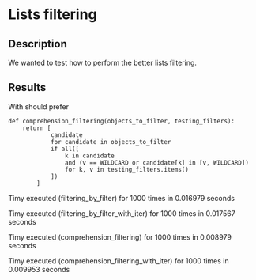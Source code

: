 # Lists filtering
## Description
We wanted to test how to perform the better lists filtering.

## Results
With should prefer
```
def comprehension_filtering(objects_to_filter, testing_filters):
    return [
            candidate
            for candidate in objects_to_filter
            if all([
                k in candidate
                and (v == WILDCARD or candidate[k] in [v, WILDCARD])
                for k, v in testing_filters.items()
            ])
        ]
```

Timy executed (filtering_by_filter) for 1000 times in 0.016979 seconds

Timy executed (filtering_by_filter_with_iter) for 1000 times in 0.017567 seconds

Timy executed (comprehension_filtering) for 1000 times in 0.008979 seconds

Timy executed (comprehension_filtering_with_iter) for 1000 times in 0.009953 seconds


